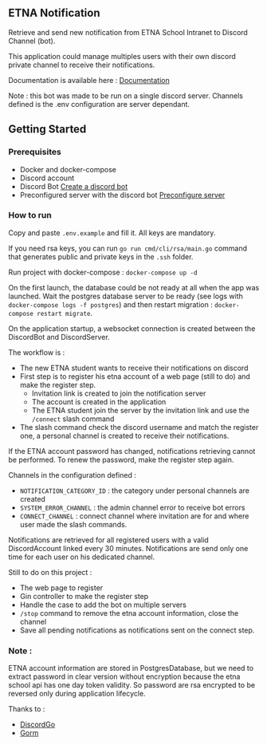 ## ETNA Notification

Retrieve and send new notification from ETNA School Intranet to Discord Channel (bot).

This application could manage multiples users with their own discord private channel to
receive their notifications.

Documentation is available here : [Documentation](https://github.com/Fimeo/ETNA-Notification/blob/main/doc) 

Note : this bot was made to be run on a single discord server. Channels defined is the .env configuration are server dependant.

## Getting Started

### Prerequisites

* Docker and docker-compose
* Discord account
* Discord Bot [Create a discord bot](https://github.com/Fimeo/ETNA-Notification/blob/main/doc/CreateDiscordBot.md)
* Preconfigured server with the discord bot [Preconfigure server](https://github.com/Fimeo/ETNA-Notification/blob/main/doc/PreconfigureServer.md)

### How to run

Copy and paste `.env.example` and fill it. All keys are mandatory.

If you need rsa keys, you can run `go run cmd/cli/rsa/main.go` command that generates public and private keys in the  `.ssh` folder.

Run project with docker-compose : `docker-compose up -d`

On the first launch, the database could be not ready at all when the app was launched.
Wait the postgres database server to be ready (see logs with `docker-compose logs -f postgres`) and then
restart migration : `docker-compose restart migrate`.

On the application startup, a websocket connection is created between the DiscordBot and DiscordServer.

The workflow is :
- The new ETNA student wants to receive their notifications on discord
- First step is to register his etna account of a web page (still to do) and make the register step.
  - Invitation link is created to join the notification server
  - The account is created in the application
  - The ETNA student join the server by the invitation link and use the `/connect` slash command
- The slash command check the discord username and match the register one, a personal channel is created to receive their notifications.

If the ETNA account password has changed, notifications retrieving cannot be performed. To renew the password, make the register step again.

Channels in the configuration defined :
- `NOTIFICATION_CATEGORY_ID` : the category under personal channels are created
- `SYSTEM_ERROR_CHANNEL` : the admin channel error to receive bot errors
- `CONNECT_CHANNEL` : connect channel where invitation are for and where user made the slash commands.

Notifications are retrieved for all registered users with a valid DiscordAccount linked every 30 minutes.
Notifications are send only one time for each user on his dedicated channel.

Still to do on this project :
- The web page to register
- Gin controller to make the register step
- Handle the case to add the bot on multiple servers
- `/stop` command to remove the etna account information, close the channel 
- Save all pending notifications as notifications sent on the connect step.

### Note :

ETNA account information are stored in PostgresDatabase, but we need to extract password in clear version without encryption because
the etna school api has one day token validity. So password are rsa encrypted to be reversed only during application lifecycle.

Thanks to :
- [DiscordGo](https://github.com/bwmarrin/discordgo)
- [Gorm](https://github.com/go-gorm/gorm)
 